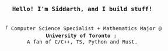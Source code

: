 <h3 align="center"><samp>Hello! I'm Siddarth, and I build stuff!</samp></h3>
<p align="center"><br>
  <samp>
    「 Computer Science Specialist + Mathematics Major @ <b>University of Toronto</b> 」<br>
     A fan of C/C++, TS, Python and Rust.
  </samp>
</p>
